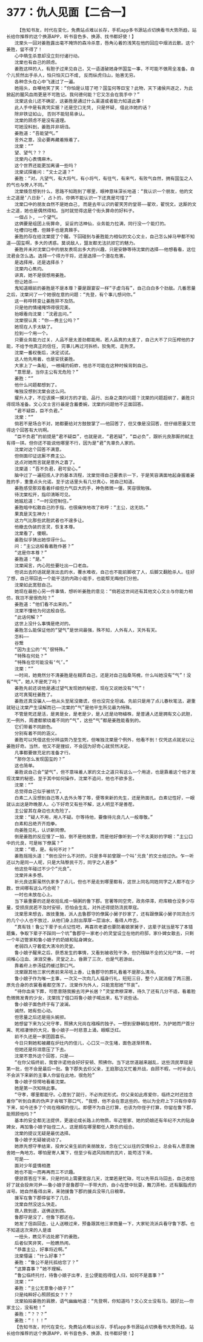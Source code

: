# 377：仇人见面【二合一】
        【告知书友，时代在变化，免费站点难以长存，手机app多书源站点切换看书大势所趋，站长给你推荐的这个换源APP，听书音色多、换源、找书都好使！】
       沈棠头一回对姜胜露出毫不掩饰的森冷杀意，唇角沁着的浅笑在他的回应中烟消云散。这个姜胜，留不得了！
       心中萌生杀意却没立刻付诸行动。
       沈棠也有自己的顾虑。
       姜胜这样的人，有胆子过来见自己，又一语道破她身怀国玺一事，不可能不做周全准备。自个儿贸然出手杀人，怕只怕灭口不成, 反而纵虎归山，贻害无穷。
       各种念头在心中飞速过了一遍。
       她摇头，自嘲地笑了笑：“你怕是认错了吧？国玺何等巨宝？此物，天下诸侯共逐之，为此掀起的腥风血雨更是不可胜记。我何德何能？它又怎会在我手中？”
       沈棠这会儿还不确定，这姜胜是通过什么渠道或者能力知道此事！
       此人手中是有真凭实据？还是空口无凭, 只是怀疑, 借此诈她的话？
       除非铁证如山, 否则不能轻易承认。
       沈棠的顾虑不是没有道理。
       可她没料到，姜胜并非胡诌。
       姜胜道：“吾能望气。”
       言外之意，没必要再藏着掖着了。
       沈棠：“”
       望、望气？？？
       沈棠内心表情麻木。
       这个世界还能更加离谱一些吗？
       沈棠试探着问：“文士之道？”
       姜胜：“对。凡望气，有大将气，有小将气，有往气，有来气，有败气自然，拥有国玺之人的气也与旁人不同。”
       沈棠倏忽想到什么，思路不知跑到了哪里，眼神意味深长地道：“我认识一个朋友，他的文士之道是‘八日卦’，占卜的，你俩不能认识一下还真是可惜了”
       沈棠口中的朋友自然不是她自己, 而是去年认识的翟笑芳的堂哥——翟欢，翟悦文。这厮的文士之道，她也是偶然得知。当时就觉得这是个街头算命的好料子。
       一個占卜, 一个望气。
       这俩要是组团上街算命, 妥妥的活神仙，业务能力拉满，同行没一个能打的。
       吐槽归吐槽，但棘手也是真棘手。
       姜胜的存在给沈棠提了个醒。下回碰到与姜胜能力相似的文心文士，自己怎么掉马甲都不知道——国玺啊，多大的诱惑。莫说敌人，盟友都无法抗拒它的魅力。
       姜胜并未对沈棠口中的朋友表现出多大的兴趣，只是安静等待沈棠的选择——他想看看，这位沈君会怎么选。选择一个得力干将，还是选择一个潜在危害。
       是选择用，还是选择杀？
       沈棠内心焦灼。
       讲真，她不是很想用姜胜。
       但让她杀——
       鬼知道眼前的姜胜是不是本尊？要是跟宴安一样“子虚乌有”，自己白白多个劲敌。几番思量之后，沈棠问了一个她很在意的问题：“先登，有个事儿想问你。”
       这一称呼转变让姜胜猝不及防。
       只是他的情绪掩饰得很完美。
       抬眼看向沈棠：“沈君且问。”
       沈棠很认真：“你——费主公吗？”
       她现在人手太缺了。
       捡到一个用一个。
       只要业务能力过关，人品不是太差劲都能用。若人品真的太差了，自己大不了只压榨他的才能，不给予他真正的信任, 完事儿再过河拆桥。狡兔死、走狗烹。
       沈棠一番权衡后，决定试试。
       这人他先用着，也是安抚姜胜。
       大家上了一条船, 一根绳的蚂蚱，他总不可能在这种时候背刺自己。
       “意思是，当你主公有无危险？”
       姜胜：“”
       他什么问题都想到了。
       唯独没想到沈棠会这么问。
       擢升人才，不应该摸一摸对方的才能、品行、出身之类的问题？沈棠的问题超纲了，姜胜只得现场准备。文心文士言行最是含蓄委婉，沈棠的问题他不正面回答。
       “君不疑臣，臣不负君。”
       沈棠：“”
       倘若不是场合不对，她都要给对方鼓鼓掌了——他回答了，但又像是没回答，但仔细思量又觉得这个回答有大坑啊。
       “臣不负君”的前提是“君不疑臣”，也就是说，“君若疑”，“臣必负”，跟祈元良那厮的弑主有得一拼。但你还不能说他哪里不行，因为是“君”先辜负人家的。
       沈棠对这个回答不满意。
       但侧面印证这厮不费主公。
       这点对她而言就是意外之喜了。
       沈棠道：“吾不负君，君可安心。”
       脑中过了一遍招揽人才的基本流程，沈棠觉得自己要表示一下，于是笑容满面地起身握着姜胜的手，重重点头允诺。至于这话里头有几分真心，她自己知道。
       姜胜感受那双看着纤细但力气巨大的手，神色微微一僵，笑容很勉强。
       待沈棠松开，指印清晰可见。
       她尴尬道：“一时没控制住。”
       姜胜暗中松散自己的手指，也很痛快地改了称呼：“主公，这无妨。”
       果真是天生神力！
       这力气比那些武胆武者也不遑多让。
       他撤去伪装的言灵，恢复本尊。
       沈棠看了，傻眼。
       姜胜似乎猜出她惊讶什么。
       问：“主公这般看着胜作甚？”
       “这是你本尊？”
       姜胜道：“是。”
       沈棠闻言，内心险些要吐出一口老血。
       但说出去的话就是泼出去的水，覆水难收，自己也不能前脚收了人，后脚又翻脸杀人。往好了想，自己带回去一个能干活的内政小能手，也能帮无晦他们分担。
       沈棠如此宽慰自己。
       她现在最担心另一件事情，想听听姜胜的意见：“倘若这世间还有其他文心文士与你能力相仿，我岂不是很危险？”
       姜胜道：“他们看不出来的。”
       沈棠不懂他为何这般自信。
       “此话何解？”
       这世上没什么事情是绝对的。
       姜胜怎么能保证他的“望气”是世间最强，殊不知，人外有人，天外有天。
       怎料——
       谷鬶
       “因为主公的‘气’很特殊。”
       “特殊在何处？”
       “特殊在您可能没有‘气’。”
       沈棠：“”
       一时间，她竟然分不清姜胜是在糊弄自己，还是对自己指桑骂槐，什么叫她没有“气”！没有“气”，她人不是死了吗？
       姜胜先前还说他是通过望气发现她的秘密，现在又说她没有“气”！
       这可真冤枉姜胜了。
       姜胜还真没骗人——他从头至尾没撒谎，但也没完全坦诚。先前只是用了点儿春秋笔法，避重就轻让沈棠产生误解而已——沈棠的“气”是他平生所见最为特殊。
       不管是死还是活，是男是女，是老是少，是人还是动物植株，是普通人还是拥有文心武胆，无一例外，周遭都萦绕着不同的“气”，这些“气”都是姜胜能看到的。
       它们带着不同颜色。
       分别有着不同的涵义。
       姜胜可以凭借这些分辨运势乃至生死，但唯独沈棠是个例外，他看不到！仅凭这点就足以让姜胜好奇。当然，他又不是狸奴，不会因为好奇心就贸然决定。
       凡事都要做充足的准备才行。
       “那你怎么发现国玺的？”
       这也简单。
       姜胜说自己会“望气”，但不意味着人家的文士之道只有这么一个用途，也是靠着这个他才发现沈棠的秘密。至于其中如何操作，沈棠不追问，他也不欲多言。
       沈棠：“”
       总觉得自己似乎被坑了。
       白素二人没想到自己等人去外头等了等，便等来新的先生，还是熟面孔。白素记性好，一眼就认出这是昨晚那人。心下好奇又有些不解，这人明显不是善茬。
       主公留其在身边也太危险了。
       沈棠：“疑人不用，用人不疑。尔等待他，要像待元良几人一般尊敬。”
       白素和吕绝齐齐抱拳。
       向姜胜见礼，认识新同僚。
       倒是姜胜的反应慢了一拍，倒不是他故意，而是他好像听到一个不太美妙的字眼：“主公口中的元良，可是帐下僚属？”
       沈棠：“嗯，是。有何不对？”
       姜胜摇摇头道：“倒也没什么不对的，只是多年前曾跟一个叫‘元良’的文士结过仇。乍一听还以为是同一人呢，只是大陆黎民千万，同字之人甚多”
       他这些年碰过不少个“元良”。
       沈棠并未多想。
       祈元良这厮虽然仇家多了点儿，但也不是走到哪里都有，这世上同名同姓同字之人都不在少数，世间哪有这么巧合呢？
       一时也未放在心上。
       当下最重要的还是收拾乱成一锅粥的鲁下郡。官署等同空壳，政务停滞，府库粮仓没多少存量，受损庶民若不及时安顿，恐怕会生乱，对外还得提防流民草寇。
       沈棠思来想去，故技重施，派人去鲁郡守的僚属小舅子抄家了，还有跟僚属小舅子同流合污的几个小人也不放过，从他们身上刮出厚厚一层油水，看得人咋舌。
       “真有钱！鲁公下辈子长点记性吧，再喜欢老婆也要防着娘家舅子，这辈子就当是写了本错题集，争取下辈子不踩同一个坑”鲁郡守一家老小的灵堂设立在他的府邸，家仆婢女散去，只剩一个年迈管家和鲁小娘子的奶娘和贴身婢女。
       老弱四人守着偌大清冷的灵堂。
       鲁小娘子醒来之后，获悉发生的事情，又看到被收殓干净，但仍残缺不全的父兄尸体，一时间椎心泣血、涕泪交垂。灵堂之上，昏厥了三次，也是气若游丝。
       靠着府上参汤猛药缓过那口气。
       沈棠跟其他三家代表前来吊唁上香，让鲁郡守的葬礼看着不是那么清冷。
       鲁小娘子作为唯一主事，一次又一次向几人福身行礼，短短三日，整个人就消瘦了两三圈，原先合身的衣裳看着都空荡了。沈棠作为外人，只能宽慰她“节哀”。
       “待你血亲下葬，可愿意随我搬去河尹长居？”灵堂肃穆深寒，待久了还有几分不适，看着脸色微微发青的少女，沈棠找了借口将鲁小娘子喊出来，私下说些话。
       鲁小娘子面色终于有了波澜。
       诚然，她有些心动。
       但思量之后还是摇头婉拒。
       她想留下来为父兄守孝，照拂大兄尚在襁褓的独子。一想到安静躺在棺材，为护她而尸首分离、死相凄惨的大兄，鲁小娘子一时悲意上涌，眼眶泛红。
       前不久还是一家团圆喜乐。
       今日只剩她和被藏在炉灶内的侄儿，心口又一次生堵，面色逐渐转青。
       但她还是将泪意压了下去。
       沈棠不意外这个回答，只是——
       “在你父临终前，我曾许诺他会好好安顿、照拂你。当下这世道越来越乱，这些流民草寇是第一批，但不会是最后一批。鲁下郡失去伱父亲，王庭那边又忙着开战，自顾不暇，一时半会儿不会派下来新的主事人你留在此地，很危险”
       鲁小娘子惊愕地看着沈棠。
       她是第一次知晓此事。
       “守孝，哪里都能守。心意到了就行，不必拘泥形式。你父亲如此疼爱你，临终之时还挂念着你”听到白素的伪声才肯咽下那口气，“我想，他不会在意这些的。他以为全府上下只有你幸存下来，如今还多了个尚在襁褓的侄儿。即便不为自己打算，也该为你侄子打算，你留在鲁下郡，能照顾他吗？”
       基本的安全都无法提供，更遑论成长路上的物质。年迈管家、她的奶娘还有年纪不大的贴身婢女，再加鲁小娘子姑侄二人，这是搁在哪里都任人欺负的组合。
       沈棠的提议无疑是最优选择。
       鲁小娘子无疑被说动了。
       她原先想守孝结束，投奔父亲生前的亲朋故友，念在亡父以往的交情份上，总会有人愿意施舍她一角地方。哪怕是寄人篱下，但至少有遮风挡雨的瓦片，能苟活下来。
       可是——
       面对少年盛情相邀
       她也不能一而再再而三不识趣。
       便颔首答应下来，只是时间上需要宽容几天，沈棠若是忙碌，可以先带兵马回去，自己收拾好了就会投奔河尹——鲁小娘子是鲁郡守一手带大的，自小在营中玩耍，舞刀弄枪，还有胭脂虎的诨号。她自然看得出来，来驰援鲁下郡的援兵没带几日粮草。
       援军在鲁下郡停留不了几日。
       沈棠自然没这么快走。
       救人救到底，送佛送到西。
       鲁郡守是没了，但鲁下郡还在。
       她发了信函回去，让人送粮过来，预备跟其他三家商量一下，大家轮流派兵看守鲁下郡。也不知道这次来的人是谁
       一扭头，瞧见不远处廊下的姜胜。
       后者似笑非笑，一脸瞧热闹。
       “恭喜主公，好事将近啊。”
       沈棠懵逼：“什么好事？”
       姜胜：“鲁公不是托孤给您了？”
       “这算喜事？”她不理解。
       “鲁公临终托付，待鲁小娘子出孝，主公便能抱得佳人归，如何不是喜事？”
       沈棠：“”
       姜胜：“主公无意鲁小娘子？”
       只是纯粹好心照顾孤女？？？
       沈棠拍拍姜胜的肩膀，语气幽幽地道：“先登啊，你知道吗？文心文士没有马，就好比——你家主公，没有枪！”
       姜胜：“？？？”
       姜胜：“！！！”
       【告知书友，时代在变化，免费站点难以长存，手机app多书源站点切换看书大势所趋，站长给你推荐的这个换源APP，听书音色多、换源、找书都好使！】